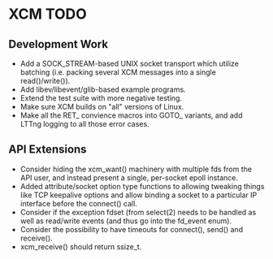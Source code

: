# XCM TODO

## Development Work

* Add a SOCK_STREAM-based UNIX socket transport which utilize batching
  (i.e. packing several XCM messages into a single read()/write()).
* Add libev/libevent/glib-based example programs.
* Extend the test suite with more negative testing.
* Make sure XCM builds on "all" versions of Linux.
* Make all the RET_ convience macros into GOTO_ variants, and add LTTng
  logging to all those error cases.

## API Extensions

* Consider hiding the xcm_want() machinery with multiple fds from the
  API user, and instead present a single, per-socket epoll instance.
* Added attribute/socket option type functions to allowing tweaking
  things like TCP keepalive options and allow binding a socket to
  a particular IP interface before the connect() call.
* Consider if the exception fdset (from select(2) needs to be handled as
  well as read/write events (and thus go into the fd_event enum).
* Consider the possibility to have timeouts for connect(), send() and
  receive().
* xcm_receive() should return ssize_t.

